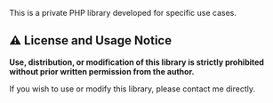 This is a private PHP library developed for specific use cases.

## ⚠️ License and Usage Notice

**Use, distribution, or modification of this library is strictly prohibited without prior written permission from the author.**

If you wish to use or modify this library, please contact me directly.
